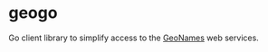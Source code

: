 # geogo
Go client library to simplify access to the [GeoNames](http://www.geonames.org) web services.
